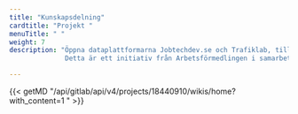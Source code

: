 ```yaml
---
title: "Kunskapsdelning"
cardtitle: "Projekt "
menuTitle: " "
weight: 7
description: "Öppna dataplattformarna Jobtechdev.se och Trafiklab, tillsammans med Lunds universitet samlar och delar kunskap, insikter och verktyg för att bedriva operativ verksamhet kring öppna data, öppna data-plattformar och öppen källkod.             
              Detta är ett initiativ från Arbetsförmedlingen i samarbete med Digg, Internetstiftelsen och SKR."

---
```


{{< getMD "/api/gitlab/api/v4/projects/18440910/wikis/home?with_content=1 " >}}